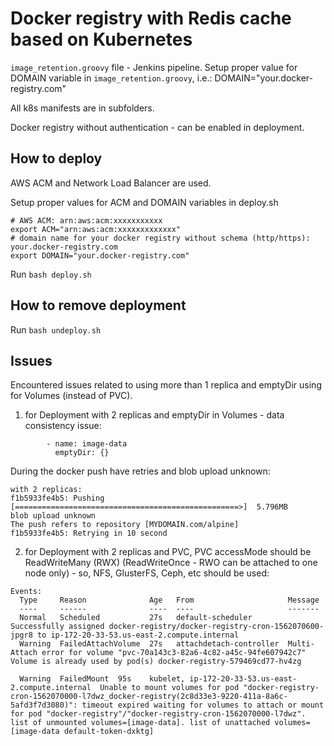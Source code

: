 # Docker registry with Redis cache based on Kubernetes

`image_retention.groovy` file - Jenkins pipeline.
Setup proper value for DOMAIN variable in `image_retention.groovy`, i.e.:
DOMAIN="your.docker-registry.com"

All k8s manifests are in subfolders.

Docker registry without authentication - can be enabled in deployment.

## How to deploy

AWS ACM and Network Load Balancer are used.

Setup proper values for ACM and DOMAIN variables in deploy.sh

```
# AWS ACM: arn:aws:acm:xxxxxxxxxxx
export ACM="arn:aws:acm:xxxxxxxxxxxxx"
# domain name for your docker registry without schema (http/https): your.docker-registry.com
export DOMAIN="your.docker-registry.com"
```

Run `bash deploy.sh`

## How to remove deployment

Run `bash undeploy.sh`

## Issues

Encountered issues related to using more than 1 replica and emptyDir using for Volumes (instead of PVC).

1) for Deployment with 2 replicas and emptyDir in Volumes - data consistency issue:

```
        - name: image-data
          emptyDir: {}
```

During the docker push have retries and blob upload unknown:
```
with 2 replicas:
f1b5933fe4b5: Pushing [==================================================>]  5.796MB
blob upload unknown
The push refers to repository [MYDOMAIN.com/alpine]
f1b5933fe4b5: Retrying in 10 second 
```

2) for Deployment with 2 replicas and PVC, PVC accessMode should be ReadWriteMany (RWX) (ReadWriteOnce - RWO can be attached to one node only) - so, NFS, GlusterFS, Ceph, etc should be used:

```
Events:
  Type     Reason              Age   From                     Message
  ----     ------              ----  ----                     -------
  Normal   Scheduled           27s   default-scheduler        Successfully assigned docker-registry/docker-registry-cron-1562070600-jpgr8 to ip-172-20-33-53.us-east-2.compute.internal
  Warning  FailedAttachVolume  27s   attachdetach-controller  Multi-Attach error for volume "pvc-70a143c3-82a6-4c82-a45c-94fe607942c7" Volume is already used by pod(s) docker-registry-579469cd77-hv4zg

  Warning  FailedMount  95s    kubelet, ip-172-20-33-53.us-east-2.compute.internal  Unable to mount volumes for pod "docker-registry-cron-1562070000-l7dwz_docker-registry(2c8d33e3-9220-411a-8a6c-5afd3f7d3080)": timeout expired waiting for volumes to attach or mount for pod "docker-registry"/"docker-registry-cron-1562070000-l7dwz". list of unmounted volumes=[image-data]. list of unattached volumes=[image-data default-token-dxktg]
```
